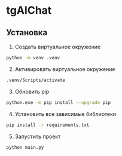 # tgAIChat

## Установка

1) Создать виртуальное окружение
```sh
python -m venv .venv
```

2) Активировать виртуальное окружение
```sh
.venv/Scripts/activate
```

3) Обновить pip
```sh
python.exe -m pip install --upgrade pip
```

4) Установить все зависимые библиотеки
```sh
pip install -r requirements.txt
```

5) Запустить проект
```sh
python main.py
```
